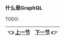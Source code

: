### 什么是GraphQL

TODO:

| :point_left: [上一节](/ch01_00.md) | [下一节](/ch01_02.md) :point_right: |
| - | - |

